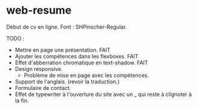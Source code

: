 # web-resume

Début de cv en ligne.
Font : SHPinscher-Regular.

TODO :
- Mettre en page une présentation. FAIT
- Ajouter les compétences dans les flexboxes. FAIT
- Effet d'abberration chromatique en text-shadow. FAIT
- Design responsive.
  - Problème de mise en page avec les compétences.
- Support de l'anglais. (revoir la traduction.)
- Formulaire de contact.
- Effet de typewriter à l'ouverture du site avec un _ qui reste à clignoter à la fin.
